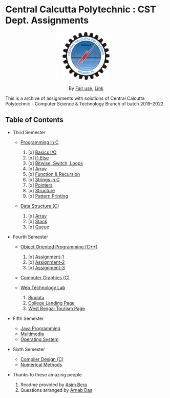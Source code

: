# Central Calcutta Polytechnic : CST Dept. Assignments

<p align="center">
<a href="https://en.wikipedia.org/wiki/Central_Calcutta_Polytechnic">
<img src="logo.png" alt="Central Calcutta Polytechnic" width="150" height="150">
</a>
</p>
<p align="center">
By <a href="//en.wikipedia.org/wiki/File:Central_Calcutta_Polytechnic.png" title="Fair use of copyrighted material in the context of Central Calcutta Polytechnic">Fair use</a>, <a href="http://polytechnic.wbtetsd.gov.in/centralcalpoly">Link</a>
</p>

This is a archive of assignments with solutions of Central Calcutta Polytechnic - Computer Science & Technology Branch of batch 2019-2022.

## Table of Contents

- Third Semester

  - [Programming in C](Programming_in_C)

    1. [x] [Basics I/O](Programming_in_C/assignment_1)
    2. [x] [If-Else](Programming_in_C/assignment_2)
    3. [x] [Bitwise, Switch, Loops](Programming_in_C/assignment_3)
    4. [x] [Array](Programming_in_C/assignment_4)
    5. [x] [Function & Recursion](Programming_in_C/assignment_5)
    6. [x] [Strings in C](Programming_in_C/assignment_6)
    7. [x] [Pointers](Programming_in_C/assignment_7)
    8. [x] [Structure](Programming_in_C/assignment_8)
    9. [x] [Pattern Printing](Programming_in_C/assignment_9)

  - [Data Structure (C)](Data_Structure)

    1. [x] [Array](Data_Structure/array/)
    2. [x] [Stack](Data_Structure/stack/)
    3. [x] [Queue](Data_Structure/queue/)

- Fourth Semester

  - [Object Oriented Programming (C++)](Object_Oriented_Programming)

    1. [x] [Assignment-1](Object_Oriented_Programming/Assignment-1)
    2. [x] [Assignment-2](Object_Oriented_Programming/Assignment-2)
    3. [x] [Assignment-3](Object_Oriented_Programming/Assignment-3)

  - [Computer Graphics (C)](Computer_Graphics)
  - [Web Technology Lab](Web_Tech_Lab)
    1. [Biodata](Web_Tech_Lab/Biodata)
    2. [College Landing Page](Web_Tech_Lab/College_Page)
    3. [West Bengal Tourism Page](https://github.com/thatsuman/wbtourism)

- Fifth Semester

  - [Java Programming](Java)
  - [Multimedia](Multimedia)
  - [Operating System](Operating_System)

- Sixth Semester
  - [Compiler Design (C)](Compiler_Design)
  - [Numerical Methods](Numerical_Methods)
- Thanks to these amazing people
  1. Readme provided by [Asim Bera](https://github.com/asimbera/)
  2. Questions arranged by [Arnab Das](https://github.com/Arnab-lit)
